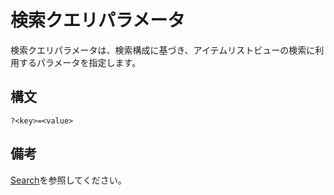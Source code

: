# 検索クエリパラメータ

検索クエリパラメータは、検索構成に基づき、アイテムリストビューの検索に利用するパラメータを指定します。

## 構文

```url
?<key>=<value>
```

## 備考

[Search](../misc/search.md)を参照してください。
